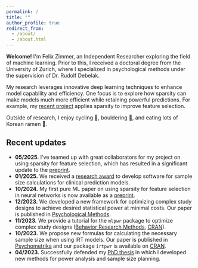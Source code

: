 ```yaml
---
permalink: /
title: ""
author_profile: true
redirect_from: 
  - /about/
  - /about.html
---
```


**Welcome!** I'm Felix Zimmer, an Independent Researcher exploring the field of machine learning. Prior to this, I received a doctoral degree from the University of Zurich, where I specialized in psychological methods under the supervision of Dr. Rudolf Debelak.

My research leverages innovative deep learning techniques to enhance model capability and efficiency. One focus is to explore how sparsity can make models much more efficient while retaining powerful predictions. For example, my [recent project](/projects) applies sparsity to improve feature selection.

Outside of research, I enjoy cycling 🚴, bouldering 🧗, and eating lots of Korean ramen 🍜.

Recent updates
-----------
- **05/2025.** I've teamed up with great collaborators for my project on using sparsity for feature selection, which has resulted in a significant update to the [preprint](https://arxiv.org/abs/2410.02344).
- **01/2025.** We received a [research award](https://www.fundingawards.nihr.ac.uk/award/NIHR206858) to develop software for sample size calculations for clinical prediction models. 
- **10/2024.** My first pure ML paper on using sparsity for feature selection in neural networks is now available as a [preprint](https://arxiv.org/abs/2410.02344).
- **12/2023.** We developed a new framework for optimizing complex study designs to achieve desired statistical power at minimal costs. Our paper is published in [Psychological Methods](https://doi.org/10.1037/met0000611).
- **11/2023.** We provide a tutorial for the `mlpwr` package to optimize complex study designs ([Behavior Research Methods](https://doi.org/10.3758/s13428-023-02269-0), [CRAN](https://cran.r-project.org/package=mlpwr)).
- **10/2023.** We propose new formulas for calculating the necessary sample size when using IRT models. Our paper is published in [Psychometrika](https://doi.org/10.1007/s11336-022-09883-5) and our package `irtpwr` is available on [CRAN](https://cran.r-project.org/package=irtpwr).
- **04/2023.** Successfully defended my [PhD thesis](https://www.zora.uzh.ch/id/eprint/233314/1/Zimmer_Felix_Dissertation.pdf) in which I developed new methods for power analysis and sample size planning.
